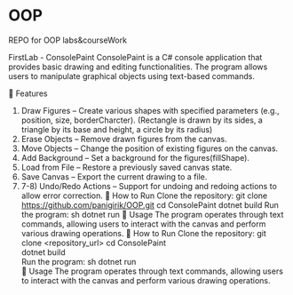# OOP
REPO for OOP labs&courseWork

FirstLab - ConsolePaint ConsolePaint is a C# console application that provides basic drawing and editing functionalities. The program allows users to manipulate graphical objects using text-based commands.

🔹 Features

1) Draw Figures – Create various shapes with specified parameters (e.g., position, size, borderCharcter). (Rectangle is drawn by its sides, a triangle by its base and height, a circle by its radius)
2) Erase Objects – Remove drawn figures from the canvas.
3) Move Objects – Change the position of existing figures on the canvas.
3) Add Background – Set a background for the figures(fillShape).
4) Load from File – Restore a previously saved canvas state.
5) Save Canvas – Export the current drawing to a file.
6) 7-8) Undo/Redo Actions – Support for undoing and redoing actions to allow error correction. 🚀 How to Run Clone the repository: git clone https://github.com/panigirik/OOP.git cd ConsolePaint
dotnet build
Run the program: sh dotnet run
📌 Usage The program operates through text commands, allowing users to interact with the canvas and perform various drawing operations.
🚀 How to Run
Clone the repository: git clone <repository_url>
cd ConsolePaint  
dotnet build  
Run the program: sh dotnet run  
📌 Usage
The program operates through text commands, allowing users to interact with the canvas and perform various drawing operations.
